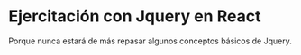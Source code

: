 # Ejercitación con Jquery en React

Porque nunca estará de más repasar algunos conceptos básicos de Jquery.
